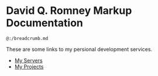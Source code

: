 # David Q. Romney Markup Documentation
`@:/breadcrumb.md`

These are some links to my persional development services.

* [My Servers](servers/servers.md)
* [My Projects](projects/projects.md)


